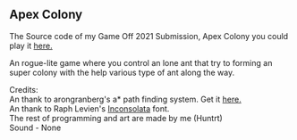 ## Apex Colony

The Source code of my Game Off 2021 Submission, Apex Colony you could play it [here.](https://huntrt.itch.io/apex-colony)

An rogue-lite game where you control an lone ant that try to forming an super colony with the help various type of ant along the way.

Credits:<br/>
An thank to arongranberg's a* path finding system. Get it [here.](arongranberg.com/astar)<br/>
An thank to Raph Levien's [Inconsolata](fonts.google.com/specimen/Inconsolata) font.<br/>
The rest of programming and art are made by me (Huntrt)<br/>
Sound - None<br/>
